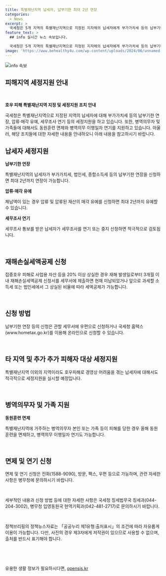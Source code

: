 ```yaml
---
title: 특별재난지역 납세자, 납부기한 최대 2년 연장
categories:
  - News
excerpt: >
  국세청은 5개 지역의 특별재난지역으로 지정된 지자체의 납세자에게 부가가치세 등의 납부기한 연장, 압류·매각 유예, 세무조사 연기 등을 지원한다. 또한, 특별재난지역에 거주하거나 피해를 당한 사람들에 대해서는 동원훈련 면제와 병역의무 이행일자 연기도 고려 중이다. 이에 따라 호우로 피해를 입은 지역의 납세자들은 세제 지원을 받을 수 있으며, 병역의무자와 가족들도 특별재난지역에서의 피해 여부에 따라 동원훈련 면제와 연기가 가능하다. (156자)
feature_text: >
  ## info 실시간 뉴스 속보입니다.

  국세청은 5개 지역의 특별재난지역으로 지정된 지자체의 납세자에게 부가가치세 등의 납부기한 연장, 압류·매각 유예, 세무조사 연기 등을 지원한다. 또한, 특별재난지역에 거주하거나 피해를 당한 사람들에 대해서는 동원훈련 면제와 병역의무 이행일자 연기도 고려 중이다. 이에 따라 호우로 피해를 입은 지역의 납세자들은 세제 지원을 받을 수 있으며, 병역의무자와 가족들도 특별재난지역에서의 피해 여부에 따라 동원훈련 면제와 연기가 가능하다. (156자)
image: 'https://www.behealthy4u.com/wp-content/uploads/2024/06/unnamed-file.png'
---
```


<p><img src="https://www.behealthy4u.com/wp-content/uploads/2024/06/unnamed-file.png" alt="info 속보" /></p>

<h2 data-ke-size="size26"><b>피해지역 세정지원 안내</b></h2>

<p data-ke-size="size16">&nbsp;</p>

<p data-ke-size="size16"><b>호우 피해 특별재난지역 지정 및 세정지원 조치 안내</b></p>

<p data-ke-size="size16">국세청은 특별재난지역으로 지정된 지역의 납세자에 대해 부가가치세 등의 납부기한 연장, 압류·매각 유예, 세무조사 연기 등의 세정지원을 하고 있습니다. 또한, 병역의무자 및 가족들에 대해서도 동원훈련 면제와 병역의무 이행일자 연기를 지원하고 있습니다. 아울러, 해당 조치들에 대한 자세한 내용을 안내하오니 아래 내용을 참고하시기 바랍니다.</p>

<h2 data-ke-size="size24">납세자 세정지원</h2>

<p data-ke-size="size16"><b>납부기한 연장</b></p>

<p data-ke-size="size16">특별재난지역의 납세자가 부가가치세, 법인세, 종합소득세 등의 납부기한 연장을 신청하면 최대 2년까지 연장이 가능합니다.</p>

<p data-ke-size="size16"><b>압류·매각 유예</b></p>

<p data-ke-size="size16">체납액이 있는 경우 압류 및 압류된 재산의 매각 유예를 신청하면 최대 2년까지 유예할 수 있습니다.</p>

<p data-ke-size="size16"><b>세무조사 연기</b></p>

<p data-ke-size="size16">세무조사 통보를 받은 납세자가 세무조사를 연기 또는 중지 신청하면 적극적으로 검토됩니다.</p>

<p data-ke-size="size16">&nbsp;</p>

<h2 data-ke-size="size24">재해손실세액공제 신청</h2>

<p data-ke-size="size16">집중호우 피해로 사업용 자산 등을 20% 이상 상실한 경우 재해 발생일로부터 3개월 이내 재해손실세액공제 신청서를 세무서에 제출하면 현재 미납되었거나 앞으로 과세할 소득세 또는 법인세에서 그 상실된 비율에 따라 세액공제가 가능합니다.</p>

<p data-ke-size="size16">&nbsp;</p>

<h2 data-ke-size="size24">신청 방법</h2>

<p data-ke-size="size16">납부기한 연장 등의 신청은 관할 세무서에 우편으로 신청하거나 국세청 홈택스(www.hometax.go.kr)를 이용해 온라인으로 신청할 수 있습니다.</p>

<p data-ke-size="size16">&nbsp;</p>

<h2 data-ke-size="size24">타 지역 및 추가 추가 피해자 대상 세정지원</h2>

<p data-ke-size="size16">특별재난지역 이외의 지역이라도 호우피해로 경영상 어려움을 겪는 납세자에 대해서도 적극적으로 세정지원을 실시할 예정입니다.</p>

<p data-ke-size="size16">&nbsp;</p>

<h2 data-ke-size="size24">병역의무자 및 가족 지원</h2>

<p data-ke-size="size16"><b>동원훈련 면제</b></p>

<p data-ke-size="size16">특별재난지역에 거주하는 병역의무자 본인 또는 가족 등이 피해를 당한 경우 올해 동원훈련을 면제하고, 병역의무 이행일자 연기도 가능합니다.</p>

<p data-ke-size="size16">&nbsp;</p>

<h2 data-ke-size="size24">면제 및 연기 신청</h2>

<p data-ke-size="size16">면제 및 연기 신청은 전화(1588-9090), 방문, 팩스, 우편 등으로 가능하며, 관련 자세한 사항은 병무청에 문의하시기 바랍니다.</p>

<p data-ke-size="size16">&nbsp;</p>

<p data-ke-size="size16">세부적인 내용과 신청 방법 등에 대한 자세한 사항은 국세청 징세법무국 징세과(044-204-3002), 병무청 입영동원국 현역기획과(042-481-2717)로 문의하시기 바랍니다.</p>

<p data-ke-size="size16">&nbsp;</p>

<p data-ke-size="size16">정책브리핑의 정책뉴스자료는 「공공누리 제1유형:출처표시」의 조건에 따라 자유롭게 이용이 가능합니다. 다만, 사진의 경우 제3자에게 저작권이 있으므로 사용할 수 없으며, 출처를 반드시 표기해야 합니다.</p>

<p data-ke-size="size16">&nbsp;</p>

<p data-ke-size="size16">&nbsp;</p>
유용한 생활 정보가 필요하시다면, <a href="https://opensis.kr" rel="dofollow">opensis.kr</a>


